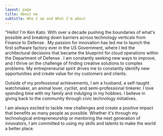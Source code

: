 ```yaml
---
layout: page
title: About me
subtitle: Who I am and What I'm about
---
```


"Hello! I'm Ken Kato. With over a decade pushing the boundaries of what's possible and breaking down barriers across technology verticals from Finance to Defense . My passion for innovation has led me to launch the first software factory ever in the US Government, where I led the architectural decisions that became the blueprint for cloud operations within the Department of Defense . I am constantly seeking new ways to improve, and I thrive on the challenge of finding creative solutions to complex problems. My entrepreneurial spirit drives me to constantly identify new opportunities and create value for my customers and clients.

Outside of my professional achievements, I am a husband, a self-taught watchmaker, an animal lover, cyclist, and semi-professional tinkerer. I love spending time with my family and indulging in my hobbies. I believe in giving back to the community through civic technology initiatives.

I am always excited to tackle new challenges and create a positive impact that benefits as many people as possible. Whether it's through my technological entrepreneurship or mentoring the next generation of innovators, I am committed to using my skills and talents to make the world a better place.
